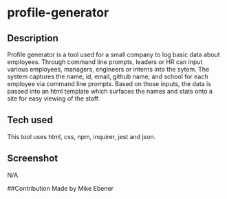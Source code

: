 # profile-generator

## Description
Profile generator is a tool used for a small company to log basic data about employees.  Through command line prompts, leaders or 
HR can input various employees, managers, engineers or interns into the sytem.  The system captures the name, id, email, github name, and school for each employee via command line prompts.
Based on those inputs, the data is passed into an html template which surfaces the names and stats onto a site for easy viewing of the staff.

## Tech used
This tool uses html, css, npm, inquirer, jest and json.

## Screenshot
N/A

##Contribution
Made by Mike Ebener
